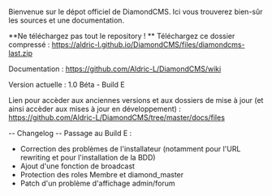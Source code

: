 Bienvenue sur le dépot officiel de DiamondCMS.
Ici vous trouverez bien-sûr les sources et une documentation. 

**Ne téléchargez pas tout le repository ! **
Téléchargez ce dossier compressé : https://aldric-l.github.io/DiamondCMS/files/diamondcms-last.zip


Documentation : https://github.com/Aldric-L/DiamondCMS/wiki

Version actuelle : 1.0 Béta - Build E 

Lien pour accèder aux anciennes versions et aux dossiers de mise à jour (et ainsi accèder aux mises à jour en développement) : https://github.com/Aldric-L/DiamondCMS/tree/master/docs/files


-- Changelog --
Passage au Build E :
* Correction des problèmes de l'installateur (notamment pour l'URL rewriting et pour l'installation de la BDD)
* Ajout d'une fonction de broadcast
* Protection des roles Membre et diamond_master
* Patch d'un problème d'affichage admin/forum
